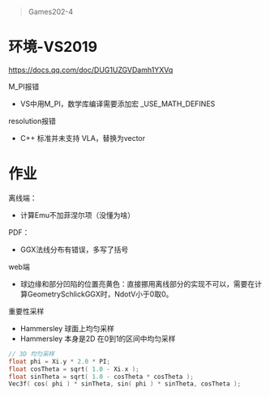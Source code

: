 > Games202-4

# 环境-VS2019

https://docs.qq.com/doc/DUG1UZGVDamh1YXVq

M_PI报错

- VS中用M_PI，数学库编译需要添加宏 _USE_MATH_DEFINES

resolution报错

- C++ 标准并未支持 VLA，替换为vector

# 作业

离线端：

- 计算Emu不加菲涅尔项（没懂为啥）



PDF：

- GGX法线分布有错误，多写了括号

web端

- 球边缘和部分凹陷的位置亮黄色：直接挪用离线部分的实现不可以，需要在计算GeometrySchlickGGX时，NdotV小于0取0。



重要性采样

- Hammersley 球面上均匀采样
- Hammersley 本身是2D 在0到1的区间中均匀采样

```c++
// 3D 均匀采样
float phi = Xi.y * 2.0 * PI;
float cosTheta = sqrt( 1.0 - Xi.x );
float sinTheta = sqrt( 1.0 - cosTheta * cosTheta );
Vec3f( cos( phi ) * sinTheta, sin( phi ) * sinTheta, cosTheta );


```




